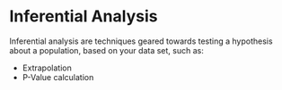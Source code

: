 # Inferential Analysis

Inferential analysis are techniques geared towards testing a hypothesis about a population, based on your data set, such as:

- Extrapolation
- P-Value calculation

